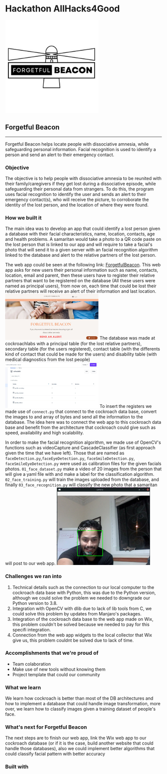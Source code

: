 # Hackathon AllHacks4Good
<img
  src="Images/logo.jfif"
  alt="Logo"
  title="Logo"
  style="display: inline-block; margin: 0 auto; max-width: 300px">
## Forgetful Beacon
---

Forgetful Beacon helps locate people with dissociative amnesia, while safeguarding personal information. Facial recognition is used to identify a person and send an alert to their emergency contact.

### Objective

The objective is to help people with dissociative amnesia to be reunited with their family/caregivers if they get lost during a dissociative episode, while safeguarding their personal data from strangers. To do this, the program uses facial recognition to identify the user and sends an alert to their emergency contact(s), who will receive the picture, to corroborate the identity of the lost person, and the location of where they were found.

### How we built it

The main idea was to develop an app that could identify a lost person given a database with their facial characteristics, name, location, contacts, age and health problems. A samaritan would take a photo to a QR code paste on the lost person that is linked to our app and will require to take a facial's photo that will send it to a given server with an facial recognition algorithm linked to the database and alert to the relative partners of the lost person.

The web app could be seen at the following link: [ForgetfulBeacon](https://www.forgetfulbeacon.tech/). This web app asks for new users their personal information such as name, contacts, location, email and parent, then these users have to register their relative partners that want to be registered on the database (All these users were named as principal users), from now on, each time that could be lost their relative partners will receive an alert of their information and last location.
<img
  src="Images/webapp.jpg"
  alt="Logo"
  title="Webapp"
  style="display: inline-block; margin: 0 auto; max-width: 300px">
The database was made at cockroachlabs with a principal table (for the lost relative partners), secondary table (for the users registered), contact table (with the differents kind of contact that could be made for the users) and disability table (with medical diagnostics from the lost people)
<img
  src="Images/DB.jpg"
  alt="Logo"
  title="DB"
  style="display: inline-block; margin: 0 auto; max-width: 300px">
To insert the registers we made use of `connect.py` that connect to the cockroach data base, convert the images to and array of bytes and send all the information to the database. The idea here was to connect the web app to this cockroach data base and benefit from the architecture that cockroach could give such as speed, availability and high scalability.

In order to make the facial recognition algorithm, we made use of OpenCV's functions such as videoCapture and CascadeClassifier (as first approach given the time that we have left). Those that are named as `faceDetection.py`,`faceEyeDetection.py`, `faceSmileDetection.py`, `faceSmileEyeDetection.py` were used as calibration files for the given facials photos. `01_face_dataset.py` make a video of 20 images from the person that will give a yaml file with and make a label for the classification algorithm. `02_face_training.py` will train the images uploaded from the database, and finally `03_face_recognition.py` will classify the new photo that a samaritan will post to our web app.
<img
  src="Images/class.jpg"
  alt="Logo"
  title="Classifier"
  style="display: inline-block; margin: 0 auto; max-width: 300px">
### Challenges we ran into

1. Technical details such as the connection to our local computer to the cockroach data base with Python, this was due to the Python version, although we could solve the problem we needed to downgrade our Python version to 3.8.
2. Integration with OpenCV with dlib due to lack of lib tools from C, we could solve this problem by updates from Manjaro's packages.
3. Integration of the cockroach data base to the web app made on Wix, this problem couldn't be solved because we needed to pay for this specifi integration.
4. Connection from the web app widgets to the local collector that Wix give us, this problem couldnt be solved due to lack of time.

### Accomplishments that we're proud of

* Team colaboration
* Make use of new tools without knowing them
* Project template that could our community

### What we learn

We learn how cockroach is better than most of the DB architectures and how to implement a database that could handle image transformation, more over, we learn how to classify images given a training dataset of people's face.

### What's next for Forgetful Beacon

The next steps are to finish our web app, link the Wix web app to our cockroach database (or if it is the case, build another website that could handle those databases), also we could implement better algorithms that could classify facial pattern with better accuracy

### Built with

